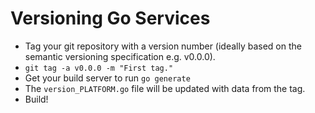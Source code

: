 # Versioning Go Services

* Tag your git repository with a version number (ideally based on the semantic versioning specification e.g. v0.0.0).
 * `git tag -a v0.0.0 -m "First tag."`
* Get your build server to run `go generate`
 * The `version_PLATFORM.go` file will be updated with data from the tag.
* Build!